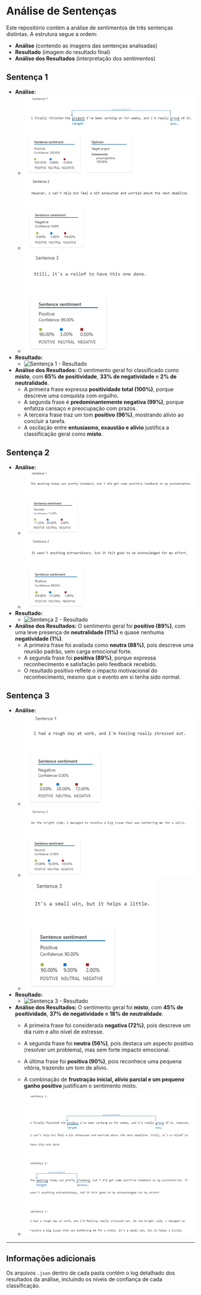 # Análise de Sentenças

Este repositório contém a análise de sentimentos de três sentenças distintas. A estrutura segue a ordem:

- **Análise** (contendo as imagens das sentenças analisadas)
- **Resultado** (imagem do resultado final)
- **Análise dos Resultados** (interpretação dos sentimentos)

## Sentença 1
- **Análise:**
  - ![Sentença 1 - Análise 1](sentença1/sentença1.png)
  - ![Sentença 1 - Análise 2](sentença1/sentença2.png)
  - ![Sentença 1 - Análise 3](sentença1/sentença3.png)
- **Resultado:**
  - ![Sentença 1 - Resultado](sentença1/resultado1.png)
- **Análise dos Resultados:**
  O sentimento geral foi classificado como **misto**, com **65% de positividade**, **33% de negatividade** e **2% de neutralidade**.
  - A primeira frase expressa **positividade total (100%)**, porque descreve uma conquista com orgulho.
  - A segunda frase é **predominantemente negativa (99%)**, porque enfatiza cansaço e preocupação com prazos.
  - A terceira frase traz um tom **positivo (96%)**, mostrando alívio ao concluir a tarefa.
  - A oscilação entre **entusiasmo, exaustão e alívio** justifica a classificação geral como **misto**.

## Sentença 2
- **Análise:**
  - ![Sentença 2 - Análise 1](sentença2/sentença1.png)
  - ![Sentença 2 - Análise 2](sentença2/sentença2.png)
- **Resultado:**
  - ![Sentença 2 - Resultado](sentença2/resultado2.png)
- **Análise dos Resultados:**
  O sentimento geral foi **positivo (89%)**, com uma leve presença de **neutralidade (11%)** e quase nenhuma **negatividade (1%)**.
  - A primeira frase foi avaliada como **neutra (88%)**, pois descreve uma reunião padrão, sem carga emocional forte.
  - A segunda frase foi **positiva (89%)**, porque expressa reconhecimento e satisfação pelo feedback recebido.
  - O resultado positivo reflete o impacto motivacional do reconhecimento, mesmo que o evento em si tenha sido normal.

## Sentença 3
- **Análise:**
  - ![Sentença 3 - Análise 1](sentença3/sentença1.png)
  - ![Sentença 3 - Análise 2](sentença3/sentença2.png)
  - ![Sentença 3 - Análise 3](sentença3/sentença3.png)
- **Resultado:**
  - ![Sentença 3 - Resultado](sentença3/resultado3.png)
- **Análise dos Resultados:**
  O sentimento geral foi **misto**, com **45% de positividade**, **37% de negatividade** e **18% de neutralidade**.
  - A primeira frase foi considerada **negativa (72%)**, pois descreve um dia ruim e alto nível de estresse.
  - A segunda frase foi **neutra (56%)**, pois destaca um aspecto positivo (resolver um problema), mas sem forte impacto emocional.
  - A última frase foi **positiva (90%)**, pois reconhece uma pequena vitória, trazendo um tom de alívio.
  - A combinação de **frustração inicial, alívio parcial e um pequeno ganho positivo** justificam o sentimento misto.

  - ![3 sentenças - Resultado](resultados.png)
---

## Informações adicionais
Os arquivos `.json` dentro de cada pasta contêm o log detalhado dos resultados da análise, incluindo os níveis de confiança de cada classificação.
